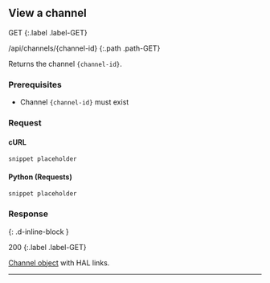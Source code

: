 ## View a channel

GET
{:.label .label-GET}

/api/channels/{channel-id}
{:.path .path-GET}

Returns the channel `{channel-id}`.

### Prerequisites
- Channel `{channel-id}` must exist

### Request

#### cURL

`snippet placeholder`

#### Python (Requests)

`snippet placeholder`

### Response
{: .d-inline-block }

200
{:.label .label-GET}

[Channel object](#channel-object) with HAL links.

---
